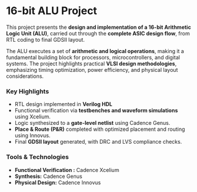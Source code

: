 # 16-bit ALU Project

This project presents the **design and implementation of a 16-bit Arithmetic Logic Unit (ALU)**, carried out through the **complete ASIC design flow**, from RTL coding to final GDSII layout.

The ALU executes a set of **arithmetic and logical operations**, making it a fundamental building block for processors, microcontrollers, and digital systems. The project highlights practical **VLSI design methodologies**, emphasizing timing optimization, power efficiency, and physical layout considerations.

### Key Highlights
- RTL design implemented in **Verilog HDL**  
- Functional verification via **testbenches and waveform simulations** using Xcelium.
- Logic synthesized to a **gate-level netlist** using Cadence Genus. 
- **Place & Route (P&R)** completed with optimized placement and routing using Innovus. 
- Final **GDSII layout** generated, with DRC and LVS compliance checks. 

### Tools & Technologies
- **Functional Verification :** Cadence Xcelium
- **Synthesis:** Cadence Genus  
- **Physical Design:** Cadence Innovus  
